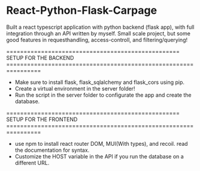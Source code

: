 # React-Python-Flask-Carpage
Built a react typescript application with python backend (flask app), with full integration through an API written by myself. Small scale project, but some good features in requesthandling, access-controll, and filtering/querying!

================================================== SETUP FOR THE BACKEND ================================================================

  - Make sure to install flask, flask_sqlalchemy and flask_cors using pip.
  - Create a virtual environment in the server folder! 
  - Run the script in the server folder to configurate the app and create the database.


================================================== SETUP FOR THE FRONTEND ================================================================

  - use npm to install react router DOM, MUI(With types), and recoil. read the documentation for syntax. 
  - Customize the HOST variable in the API if you run the database on a different URL.
